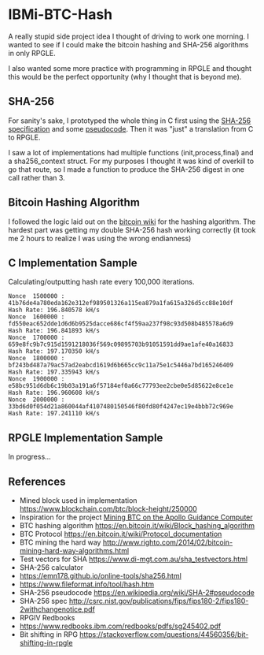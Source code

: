 # IBMi-BTC-Hash


A really stupid side project idea I thought of driving to work one morning. I wanted to see if I could make the bitcoin hashing and SHA-256 algorithms in only RPGLE.

I also wanted some more practice with programming in RPGLE and thought this would be the perfect opportunity (why I thought that is beyond me).


## SHA-256
For sanity's sake, I prototyped the whole thing in C first using the 
[SHA-256 specification](http://csrc.nist.gov/publications/fips/fips180-2/fips180-2withchangenotice.pdf)
and some [pseudocode](https://en.wikipedia.org/wiki/SHA-2#pseudocode). Then it was "just" a translation from C to RPGLE.


I saw a lot of implementations had multiple functions (init,process,final) and a sha256_context struct. 
For my purposes I thought it was kind of overkill to go that route, so I made a function
to produce the SHA-256 digest in one call rather than 3.


## Bitcoin Hashing Algorithm
I followed the logic laid out on the [bitcoin wiki](https://en.bitcoin.it/wiki/Block_hashing_algorithm) for the
hashing algorithm. The hardest part was getting my double SHA-256 hash working correctly 
(it took me 2 hours to realize I was using the wrong endianness)


## C Implementation Sample
Calculating/outputting hash rate every 100,000 iterations.

```
Nonce  1500000 : 41b76de4a780eda162e312ef989501326a115ea879a1fa615a326d5cc88e10df    Hash Rate: 196.840578 kH/s
Nonce  1600000 : fd550eac652dde1d6d6b9525dacce686cf4f59aa237f98c93d508b485578a6d9    Hash Rate: 196.841893 kH/s
Nonce  1700000 : 659e8fc9b7c915d1591218036f569c09895703b91051591dd9ae1afe40a16833    Hash Rate: 197.170350 kH/s
Nonce  1800000 : bf243bd487a79ac57ad2eabcd1619d6b665cc9c11a75e1c5446a7bd165246409    Hash Rate: 197.335943 kH/s
Nonce  1900000 : e58bc951d6db6c19b03a191a6f57184ef0a66c77793ee2cbe0e5d85622e8ce1e    Hash Rate: 196.960608 kH/s
Nonce  2000000 : 33bd6d0f054d21a860044af4107480150546f80fd80f4247ec19e4bbb72c969e    Hash Rate: 197.241110 kH/s
```


## RPGLE Implementation Sample
In progress...


## References
* Mined block used in implementation https://www.blockchain.com/btc/block-height/250000
* Inspiration for the project [Mining BTC on the Apollo Guidance Computer](http://www.righto.com/2019/07/bitcoin-mining-on-apollo-guidance.html)
* BTC hashing algorithm https://en.bitcoin.it/wiki/Block_hashing_algorithm
* BTC Protocol https://en.bitcoin.it/wiki/Protocol_documentation
* BTC mining the hard way http://www.righto.com/2014/02/bitcoin-mining-hard-way-algorithms.html
* Test vectors for SHA https://www.di-mgt.com.au/sha_testvectors.html
* SHA-256 calculator
 * https://emn178.github.io/online-tools/sha256.html
 * https://www.fileformat.info/tool/hash.htm
* SHA-256 pseudocode https://en.wikipedia.org/wiki/SHA-2#pseudocode
* SHA-256 spec http://csrc.nist.gov/publications/fips/fips180-2/fips180-2withchangenotice.pdf
* RPGIV Redbooks
 * https://www.redbooks.ibm.com/redbooks/pdfs/sg245402.pdf
* Bit shifting in RPG https://stackoverflow.com/questions/44560356/bit-shifting-in-rpgle